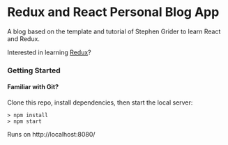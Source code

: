 # Redux and React Personal Blog App

A blog based on the template and tutorial of Stephen Grider to learn React and Redux.

Interested in learning [Redux](https://www.udemy.com/react-redux/)?

### Getting Started


#### Familiar with Git?
Clone this repo, install dependencies, then start the local server:

```
> npm install
> npm start

```

Runs on http://localhost:8080/


